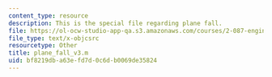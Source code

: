 ```yaml
---
content_type: resource
description: This is the special file regarding plane fall.
file: https://ol-ocw-studio-app-qa.s3.amazonaws.com/courses/2-087-engineering-math-differential-equations-and-linear-algebra-fall-2014/bf8219dba63efd7d0c6db0069de35824_plane_fall_v3.m
file_type: text/x-objcsrc
resourcetype: Other
title: plane_fall_v3.m
uid: bf8219db-a63e-fd7d-0c6d-b0069de35824
---
```

